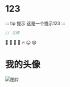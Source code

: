 # 123
::: tip 提示
这是一个提示123
:::

``` js
// 注释
```
:tada: :100: :bamboo: :gift_heart: :fire: :relieved: :smile:

# 我的头像
![图片](http://47.107.225.230/myLogo.jpg)